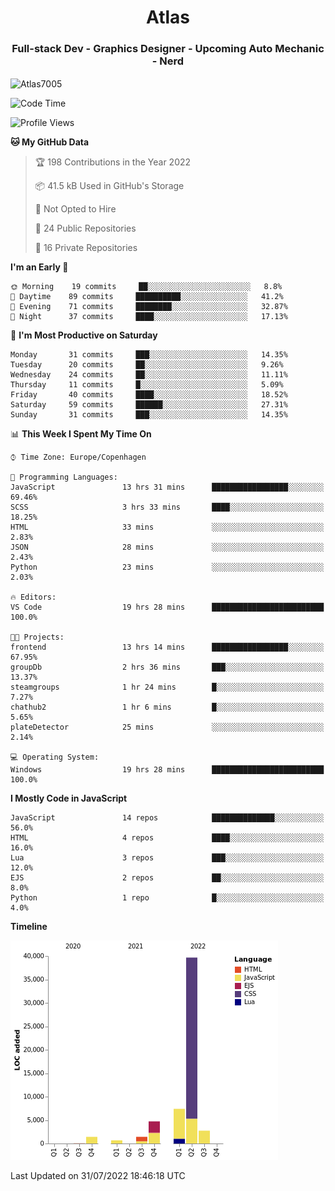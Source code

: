 <h1 align="center">Atlas</h1>
<h3 align="center">Full-stack Dev - Graphics Designer - Upcoming Auto Mechanic - Nerd</h3>

<p><img align="center" src="https://github-readme-stats.vercel.app/api/top-langs?username=Atlas7005&show_icons=true&locale=en&layout=compact" alt="Atlas7005" /></p>

<!--START_SECTION:waka-->
![Code Time](http://img.shields.io/badge/Code%20Time-639%20hrs%2020%20mins-blue)

![Profile Views](http://img.shields.io/badge/Profile%20Views-11-blue)

**🐱 My GitHub Data** 

> 🏆 198 Contributions in the Year 2022
 > 
> 📦 41.5 kB Used in GitHub's Storage 
 > 
> 🚫 Not Opted to Hire
 > 
> 📜 24 Public Repositories 
 > 
> 🔑 16 Private Repositories  
 > 
**I'm an Early 🐤** 

```text
🌞 Morning    19 commits     ██░░░░░░░░░░░░░░░░░░░░░░░   8.8% 
🌆 Daytime    89 commits     ██████████░░░░░░░░░░░░░░░   41.2% 
🌃 Evening    71 commits     ████████░░░░░░░░░░░░░░░░░   32.87% 
🌙 Night      37 commits     ████░░░░░░░░░░░░░░░░░░░░░   17.13%

```
📅 **I'm Most Productive on Saturday** 

```text
Monday       31 commits     ███░░░░░░░░░░░░░░░░░░░░░░   14.35% 
Tuesday      20 commits     ██░░░░░░░░░░░░░░░░░░░░░░░   9.26% 
Wednesday    24 commits     ██░░░░░░░░░░░░░░░░░░░░░░░   11.11% 
Thursday     11 commits     █░░░░░░░░░░░░░░░░░░░░░░░░   5.09% 
Friday       40 commits     ████░░░░░░░░░░░░░░░░░░░░░   18.52% 
Saturday     59 commits     ██████░░░░░░░░░░░░░░░░░░░   27.31% 
Sunday       31 commits     ███░░░░░░░░░░░░░░░░░░░░░░   14.35%

```


📊 **This Week I Spent My Time On** 

```text
⌚︎ Time Zone: Europe/Copenhagen

💬 Programming Languages: 
JavaScript               13 hrs 31 mins      █████████████████░░░░░░░░   69.46% 
SCSS                     3 hrs 33 mins       ████░░░░░░░░░░░░░░░░░░░░░   18.25% 
HTML                     33 mins             ░░░░░░░░░░░░░░░░░░░░░░░░░   2.83% 
JSON                     28 mins             ░░░░░░░░░░░░░░░░░░░░░░░░░   2.43% 
Python                   23 mins             ░░░░░░░░░░░░░░░░░░░░░░░░░   2.03%

🔥 Editors: 
VS Code                  19 hrs 28 mins      █████████████████████████   100.0%

🐱‍💻 Projects: 
frontend                 13 hrs 14 mins      █████████████████░░░░░░░░   67.95% 
groupDb                  2 hrs 36 mins       ███░░░░░░░░░░░░░░░░░░░░░░   13.37% 
steamgroups              1 hr 24 mins        █░░░░░░░░░░░░░░░░░░░░░░░░   7.27% 
chathub2                 1 hr 6 mins         █░░░░░░░░░░░░░░░░░░░░░░░░   5.65% 
plateDetector            25 mins             ░░░░░░░░░░░░░░░░░░░░░░░░░   2.14%

💻 Operating System: 
Windows                  19 hrs 28 mins      █████████████████████████   100.0%

```

**I Mostly Code in JavaScript** 

```text
JavaScript               14 repos            ██████████████░░░░░░░░░░░   56.0% 
HTML                     4 repos             ████░░░░░░░░░░░░░░░░░░░░░   16.0% 
Lua                      3 repos             ███░░░░░░░░░░░░░░░░░░░░░░   12.0% 
EJS                      2 repos             ██░░░░░░░░░░░░░░░░░░░░░░░   8.0% 
Python                   1 repo              █░░░░░░░░░░░░░░░░░░░░░░░░   4.0%

```


**Timeline**

![Chart not found](https://raw.githubusercontent.com/Atlas7005/Atlas7005/master/charts/bar_graph.png) 


 Last Updated on 31/07/2022 18:46:18 UTC
<!--END_SECTION:waka-->
